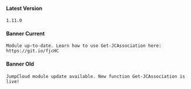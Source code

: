 #### Latest Version

```
1.11.0
```

#### Banner Current

```
Module up-to-date. Learn how to use Get-JCAssociation here: https://git.io/fjcHC
```

#### Banner Old

```
JumpCloud module update available. New function Get-JCAssociation is live!
```